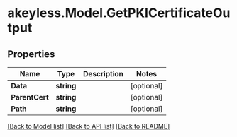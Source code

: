 # akeyless.Model.GetPKICertificateOutput
## Properties

Name | Type | Description | Notes
------------ | ------------- | ------------- | -------------
**Data** | **string** |  | [optional] 
**ParentCert** | **string** |  | [optional] 
**Path** | **string** |  | [optional] 

[[Back to Model list]](../README.md#documentation-for-models) [[Back to API list]](../README.md#documentation-for-api-endpoints) [[Back to README]](../README.md)


